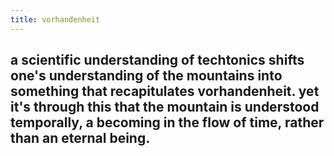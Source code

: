```yaml
---
title: vorhandenheit
---
```


## a scientific understanding of techtonics shifts one's understanding of the mountains into something that recapitulates vorhandenheit. yet it's through this that the mountain is understood temporally, a becoming in the flow of time, rather than an eternal being.

